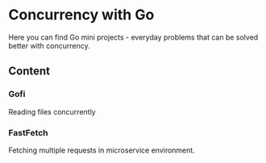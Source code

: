 # Concurrency with Go
Here you can find Go mini projects - everyday problems that can be solved better with concurrency.

## Content

### Gofi
Reading files concurrently

### FastFetch
Fetching multiple requests in microservice environment.
